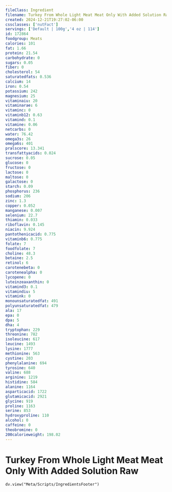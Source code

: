 ```yaml
---
fileClass: Ingredient
filename: Turkey From Whole Light Meat Meat Only With Added Solution Raw
created: 2024-12-21T19:27:02-06:00
cssclasses: ['nutFact']
servings: ['Default | 100g','4 oz | 114']
id: 172864
foodgroup: Meats
calories: 101
fat: 1.66
protein: 21.54
carbohydrate: 0
sugars: 0.05
fiber: 0
cholesterol: 54
saturatedfats: 0.536
calcium: 14
iron: 0.54
potassium: 242
magnesium: 25
vitaminaiu: 20
vitaminarae: 6
vitaminc: 0
vitaminb12: 0.63
vitamind: 0.1
vitamine: 0.06
netcarbs: 0
water: 76.42
omega3s: 26
omega6s: 401
pralscore: 13.341
transfattyacids: 0.024
sucrose: 0.05
glucose: 0
fructose: 0
lactose: 0
maltose: 0
galactose: 0
starch: 0.09
phosphorus: 236
sodium: 206
zinc: 1.3
copper: 0.052
manganese: 0.007
selenium: 22.7
thiamin: 0.033
riboflavin: 0.145
niacin: 9.924
pantothenicacid: 0.775
vitaminb6: 0.775
folate: 7
foodfolate: 7
choline: 48.3
betaine: 2.5
retinol: 6
carotenebeta: 0
carotenealpha: 0
lycopene: 0
luteinzeaxanthin: 0
vitamind3: 0.1
vitamindiu: 5
vitamink: 0
monounsaturatedfat: 491
polyunsaturatedfat: 479
ala: 17
epa: 0
dpa: 5
dha: 4
tryptophan: 229
threonine: 782
isoleucine: 617
leucine: 1493
lysine: 1777
methionine: 563
cystine: 203
phenylalanine: 694
tyrosine: 640
valine: 688
arginine: 1219
histidine: 584
alanine: 1164
asparticacid: 1722
glutamicacid: 2921
glycine: 919
proline: 1163
serine: 853
hydroxyproline: 110
alcohol: 0
caffeine: 0
theobromine: 0
200calorieweight: 198.02
---
```


# Turkey From Whole Light Meat Meat Only With Added Solution Raw

```dataviewjs
dv.view("Meta/Scripts/IngredientsFooter")
```